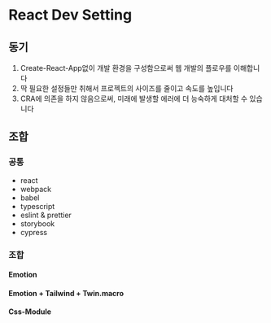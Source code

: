 # React Dev Setting

## 동기

1. Create-React-App없이 개발 환경을 구성함으로써 웹 개발의 플로우를 이해합니다
2. 딱 필요한 설정들만 취해서 프로젝트의 사이즈를 줄이고 속도를 높입니다
3. CRA에 의존을 하지 않음으로써, 미래에 발생할 에러에 더 능숙하게 대처할 수 있습니다

## 조합

### 공통

- react
- webpack
- babel
- typescript
- eslint & prettier
- storybook
- cypress

### 조합

#### Emotion

#### Emotion + Tailwind + Twin.macro

#### Css-Module

